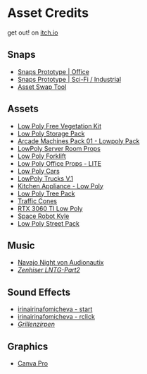 # Asset Credits

get out! on [itch.io](https://soerenh.itch.io/get-out)

## Snaps

* [Snaps Prototype | Office](https://assetstore.unity.com/packages/3d/environments/snaps-prototype-office-137490?aid=1101lPGj&utm_campaign=unity_affiliate&utm_medium=affiliate&utm_source=partnerize-linkmaker)
* [Snaps Prototype | Sci-Fi / Industrial](https://assetstore.unity.com/packages/3d/environments/sci-fi/snaps-prototype-sci-fi-industrial-136759)
* [Asset Swap Tool](https://assetstore.unity.com/packages/tools/integration/asset-swap-tool-151202)

## Assets

* [Low Poly Free Vegetation Kit](https://assetstore.unity.com/packages/3d/environments/low-poly-free-vegetation-kit-176906)
* [Low Poly Storage Pack](https://assetstore.unity.com/packages/3d/environments/urban/low-poly-storage-pack-101732)
* [Arcade Machines Pack 01 - Lowpoly Pack](https://assetstore.unity.com/packages/3d/props/arcade-machines-pack-01-lowpoly-pack-73020)
* [LowPoly Server Room Props](https://assetstore.unity.com/packages/3d/environments/lowpoly-server-room-props-197268)
* [Low Poly Forklift](https://assetstore.unity.com/packages/3d/props/industrial/low-poly-forklift-176653)
* [Low Poly Office Props - LITE](https://assetstore.unity.com/packages/3d/environments/low-poly-office-props-lite-131438)
* [Low Poly Cars](https://assetstore.unity.com/packages/3d/vehicles/land/low-poly-cars-101798)
* [LowPoly Trucks V.1](https://assetstore.unity.com/packages/3d/vehicles/land/lowpoly-trucks-v-1-44795)
* [Kitchen Appliance - Low Poly](https://assetstore.unity.com/packages/3d/props/electronics/kitchen-appliance-low-poly-180419)
* [Low Poly Tree Pack](https://assetstore.unity.com/packages/3d/vegetation/trees/low-poly-tree-pack-57866)
* [Traffic Cones](https://assetstore.unity.com/packages/3d/props/traffic-cones-34912)
* [RTX 3060 TI Low Poly](https://sketchfab.com/3d-models/rtx-3060-ti-low-poly-b65c5c0807be4ece9a95090d1a1794bb)
* [Space Robot Kyle](https://assetstore.unity.com/packages/3d/characters/robots/space-robot-kyle-4696#content)
* [Low Poly Street Pack](https://assetstore.unity.com/packages/3d/environments/urban/low-poly-street-pack-67475)

## Music

* [Navajo Night von Audionautix](http://audionautix.com/)
* *[Zenhiser LNTG-Part2](https://splice.com/)*

## Sound Effects

* [irinairinafomicheva - start](https://pixabay.com/de/sound-effects/start-13691/)
* [irinairinafomicheva - rclick](https://pixabay.com/de/sound-effects/rclick-13693/)
* *[Grillenzirpen](https://splice.com/)*

## Graphics

* [Canva Pro](https://www.canva.com/de_de/pro/)